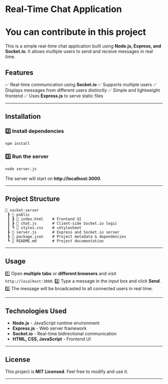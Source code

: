 # Real-Time Chat Application
# You can contribute in this project 


This is a simple real-time chat application built using **Node.js, Express, and Socket.io**. It allows multiple users to send and receive messages in real time.

## Features

✅ Real-time communication using **Socket.io**
✅ Supports multiple users
✅ Displays messages from different users distinctly
✅ Simple and lightweight frontend
✅ Uses **Express.js** to serve static files

---

## Installation

### 2️⃣ Install dependencies
```sh
npm install
```

### 3️⃣ Run the server
```sh
node server.js
```

The server will start on **http://localhost:3000**.

---

## Project Structure
```
📂 socket-server
 ┣ 📂 public
 ┃ ┣ 📜 index.html    # Frontend UI
 ┃ ┣ 📜 chat.js       # Client-side Socket.io logic
 ┃ ┗ 📜 styles.css    # =Stylesheet
 ┣ 📜 server.js       # Express and Socket.io server
 ┣ 📜 package.json    # Project metadata & dependencies
 ┗ 📜 README.md       # Project documentation
```

---

## Usage

1️⃣ Open **multiple tabs** or **different browsers** and visit `http://localhost:3000`.
2️⃣ Type a message in the input box and click **Send**.
3️⃣ The message will be broadcasted to all connected users in real time.

---

## Technologies Used

- **Node.js** - JavaScript runtime environment
- **Express.js** - Web server framework
- **Socket.io** - Real-time bidirectional communication
- **HTML, CSS, JavaScript** - Frontend UI

---

## License
This project is **MIT Licensed**. Feel free to modify and use it.

---



